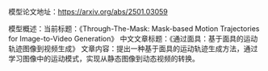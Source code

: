 模型论文地址：https://arxiv.org/abs/2501.03059

模型概述：当前标题：《Through-The-Mask: Mask-based Motion Trajectories for Image-to-Video Generation》
中文文章标题：《通过面具：基于面具的运动轨迹图像到视频生成》
文章内容：提出一种基于面具的运动轨迹生成方法，通过学习图像中的运动模式，实现从静态图像到动态视频的转换。
